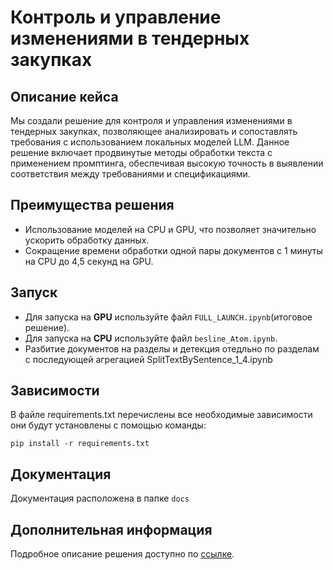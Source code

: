 # Контроль и управление изменениями в тендерных закупках

## Описание кейса

Мы создали решение для контроля и управления изменениями в тендерных закупках, позволяющее анализировать и сопоставлять требования с использованием локальных моделей LLM. Данное решение включает продвинутые методы обработки текста с применением промптинга, обеспечивая высокую точность в выявлении соответствия между требованиями и спецификациями.

## Преимущества решения

- Использование моделей на CPU и GPU, что позволяет значительно ускорить обработку данных.
- Сокращение времени обработки одной пары документов с 1 минуты на CPU до 4,5 секунд на GPU.

## Запуск

- Для запуска на **GPU** используйте файл `FULL_LAUNCH.ipynb`(итоговое решение).
- Для запуска на **CPU** используйте файл `besline_Atom.ipynb`.
- Разбитие документов на разделы и детекция отедльно по разделам с последующей агрегацией SplitTextBySentence_1_4.ipynb

## Зависимости
В файле requirements.txt перечислены все необходимые зависимости они будут установлены с помощью команды:

```pip install -r requirements.txt```

## Документация 
Документация  расположена в папке ```docs```

## Дополнительная информация

Подробное описание решения доступно по [ссылке](https://docs.google.com/document/d/14I6Dg6L9visXgy657yeqg7ntPKrdW7B3zrYLNjTVPxY/edit?tab=t.0).
